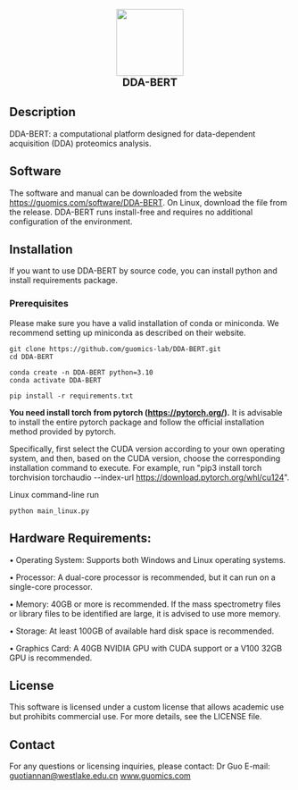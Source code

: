 
<p align="center" style="margin-bottom: 0px !important;">
  <img src="https://github.com/user-attachments/assets/a8518446-a901-4062-a85d-53db184fe854" width="120" height="120">
</p>
<h1 align="center" style="margin-top: -0px; font-size: 19px">DDA-BERT</h1>

## Description
DDA-BERT: a computational platform designed for data-dependent acquisition (DDA) proteomics analysis.

## Software
The software and manual can be downloaded from the website https://guomics.com/software/DDA-BERT.
On Linux, download the file from the release. DDA-BERT runs install-free and requires no additional configuration of the environment. 

## Installation
If you want to use DDA-BERT by source code, you can install python and install requirements package.

### Prerequisites
Please make sure you have a valid installation of conda or miniconda. We recommend setting up miniconda as described on their website.

```shell
git clone https://github.com/guomics-lab/DDA-BERT.git
cd DDA-BERT
```

```shell
conda create -n DDA-BERT python=3.10
conda activate DDA-BERT
```

```shell
pip install -r requirements.txt
```

**You need install torch from pytorch (https://pytorch.org/).** It is advisable to install the entire pytorch package and follow the official installation method provided by pytorch.

Specifically, first select the CUDA version according to your own operating system, and then, based on the CUDA version, choose the corresponding installation command to execute. For example, run "pip3 install torch torchvision torchaudio --index-url https://download.pytorch.org/whl/cu124".

Linux command-line run
```shell
python main_linux.py
```

## Hardware Requirements:
•	Operating System: Supports both Windows and Linux operating systems.

•	Processor: A dual-core processor is recommended, but it can run on a single-core processor.

•	Memory: 40GB or more is recommended. If the mass spectrometry files or library files to be identified are large, it is advised to use more memory.

•	Storage: At least 100GB of available hard disk space is recommended.

•	Graphics Card: A 40GB NVIDIA GPU with CUDA support or a V100 32GB GPU is recommended.

## License
This software is licensed under a custom license that allows academic use but prohibits commercial use. For more details, see the LICENSE file.

## Contact
For any questions or licensing inquiries, please contact:
Dr Guo
E-mail: guotiannan@westlake.edu.cn
www.guomics.com
